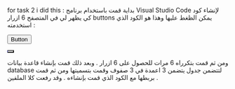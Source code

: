for task 2 i did this : 
بداية قمت باستخدام برنامج Visual Studio Code لإنشاء كود كي يظهر لي في المتصفح 6 ازرار buttons يمكن الظغط عليها وهذا هو الكود الذي استخدمته : 
<html>
   <!-- Font Awesome Icon Library -->

<button class="btn">Button</button>
<div class="dropdown">
  <button class="btn" style="border-left:1px solid navy">
    <i class="fa fa-caret-down"></i>
  </button>

</div>
 
ومن ثم قمت بتكرراه 6 مرات للحصول على 6 ازرار .
وبعد ذلك قمت بإنشاء قاعدة بيانات database لتتضمن جدول يتضمن 3 اعمدة في 3 صفوف وقمت بتسميتها ومن ثم قمت بربطها مع الكود الذي قمت بإنشاءه . 
وقد رفعت كلا الملفين . 

